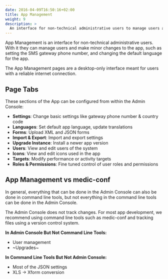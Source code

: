 ```yaml
---
date: 2016-04-09T16:50:16+02:00
title: App Management
weight: 9
description: >
  An interface for non-technical administrative users to manage users and settings
---
```


App Management is an interface for non-technical administrative users. With it they can manage users and make minor changes to the app, such as setting the SMS gateway phone number, and changing the default language for the app.

The App Management pages are a desktop-only interface meant for users with a reliable internet connection.

## Page Tabs

These sections of the App can be configured from within the Admin Console:

- **Settings**: Change basic settings like gateway phone number & country code
- **Languages**: Set default app language, update translations
- **Forms**: Upload XML and JSON forms
- **Import & Export**: Import and export settings
- **Upgrade Instance**: Install a newer app version
- **Users**: View and edit users of the system
- **Icons**: View and edit icons used in the app
- **Targets**: Modify performance or activity targets
- **Roles & Permissions**: Fine tuned control of user roles and permissions

## App Management vs medic-conf

In general, everything that can be done in the Admin Console can also be done in command line tools, but not everything in the command line tools can be done in the Admin Console. 

The Admin Console does not track changes. For most app development, we recommend using command line tools such as medic-conf and tracking files using a version control system.

**In Admin Console But Not Command Line Tools:**
- User management
- ~Upgrades~

**In Command Line Tools But Not Admin Console:**
- Most of the JSON settings
- XLS → Xform conversion
